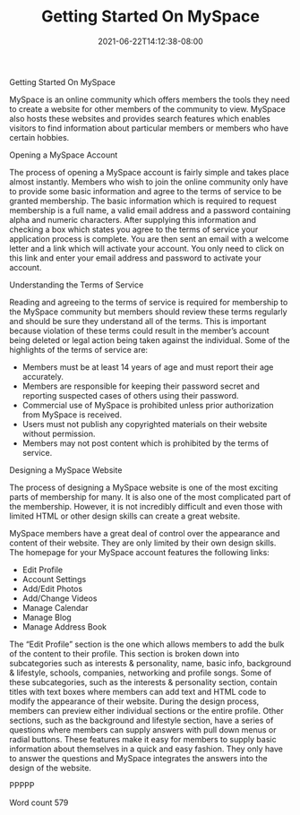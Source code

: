 ﻿---
title: "Getting Started On MySpace"
date: 2021-06-22T14:12:38-08:00
description: "Myspace Tips for Web Success"
featured_image: "/images/Myspace.jpg"
tags: ["Myspace"]
---

Getting Started On MySpace

MySpace is an online community which offers members the tools they need to create a website for other members of the community to view. MySpace also hosts these websites and provides search features which enables visitors to find information about particular members or members who have certain hobbies. 

Opening a MySpace Account

The process of opening a MySpace account is fairly simple and takes place almost instantly. Members who wish to join the online community only have to provide some basic information and agree to the terms of service to be granted membership. The basic information which is required to request membership is a full name, a valid email address and a password containing alpha and numeric characters. After supplying this information and checking a box which states you agree to the terms of service your application process is complete. You are then sent an email with a welcome letter and a link which will activate your account. You only need to click on this link and enter your email address and password to activate your account. 

Understanding the Terms of Service

Reading and agreeing to the terms of service is required for membership to the MySpace community but members should review these terms regularly and should be sure they understand all of the terms. This is important because violation of these terms could result in the member’s account being deleted or legal action being taken against the individual. Some of the highlights of the terms of service are:

* Members must be at least 14 years of age and must report their age accurately.
* Members are responsible for keeping their password secret and reporting suspected cases of others using their password.
* Commercial use of MySpace is prohibited unless prior authorization from MySpace is received.
* Users must not publish any copyrighted materials on their website without permission.
* Members may not post content which is prohibited by the terms of service.

Designing a MySpace Website

The process of designing a MySpace website is one of the most exciting parts of membership for many. It is also one of the most complicated part of the membership. However, it is not incredibly difficult and even those with limited HTML or other design skills can create a great website. 

MySpace members have a great deal of control over the appearance and content of their website. They are only limited by their own design skills. The homepage for your MySpace account features the following links:

* Edit Profile
* Account Settings
* Add/Edit Photos
* Add/Change Videos
* Manage Calendar
* Manage Blog
* Manage Address Book

The “Edit Profile” section is the one which allows members to add the bulk of the content to their profile. This section is broken down into subcategories such as interests & personality, name, basic info, background & lifestyle, schools, companies, networking and profile songs. Some of these subcategories, such as the interests & personality section, contain titles with text boxes where members can add text and HTML code to modify the appearance of their website. During the design process, members can preview either individual sections or the entire profile. Other sections, such as the background and lifestyle section, have a series of questions where members can supply answers with pull down menus or radial buttons. These features make it easy for members to supply basic information about themselves in a quick and easy fashion. They only have to answer the questions and MySpace integrates the answers into the design of the website. 

PPPPP

Word count 579




